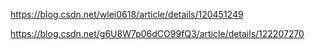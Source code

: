 https://blog.csdn.net/wlei0618/article/details/120451249

https://blog.csdn.net/g6U8W7p06dCO99fQ3/article/details/122207270
